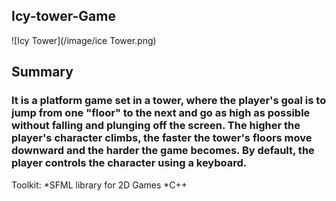 ## Icy-tower-Game

![Icy Tower](/image/ice Tower.png)


## Summary
### It is a platform game set in a tower, where the player's goal is to jump from one "floor" to the next and go as high as possible without falling and plunging off the screen. The higher the player's character climbs, the faster the tower's floors move downward and the harder the game becomes. By default, the player controls the character using a keyboard.
 
 Toolkit:
 *SFML library for 2D Games
 *C++

